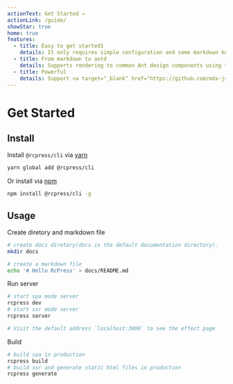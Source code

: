 ```yaml
---
actionText: Get Started →
actionLink: /guide/
showStar: true
home: true
features:
  - title: Easy to get started1
    details: It only requires simple configuration and some markdown knowledge to get started quickly, users who are familiar with <a href="https://rcpress.vuejs.org/">Vuepress </a> are more comfortable to use
  - title: From markdown to antd
    details: Supports rendering to common Ant design components using the markdown syntax, such as <a href="guide/markdown#prompt-box">Alert</a>
  - title: Powerful
    details: Support <a target="_blank" href="https://github.com/mdx-js/mdx">mdx</a> to support <a href="guide/theme#custom-layout">custom layout</a> (eg custom site header, bottom, homepage, etc.)
---
```


# Get Started

## Install

Install `@rcpress/cli` via [yarn](https://yarnpkg.com)

```bash
yarn global add @rcpress/cli
```

Or install via [npm](https://docs.npmjs.com/cli/install.html)

```bash
npm install @rcpress/cli -g
```

## Usage

Create diretory and markdown file

```bash
# create docs diretory(docs is the default documentation directory).
mkdir docs

# create a markdown file
echo '# Hello RcPress' > docs/README.md

```

Run server

```bash
# start spa mode server
rcpress dev
# start ssr mode server
rcpress server

# Visit the default address `localhost:3000` to see the effect page
```

Build

```bash
# build spa in production
rcpress build
# build ssr and generate static html files in production
rcpress generate
```
